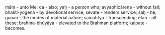 mām - unto Me; ca - also; yaḥ - a person who; avyabhicāreṇa - without fail; bhakti-yogena - by devotional service; sevate - renders service; saḥ - he; guṇān - the modes of material nature; samatītya - transcending; etān - all these; brahma-bhūyāya - elevated to the Brahman platform; kalpate - becomes.